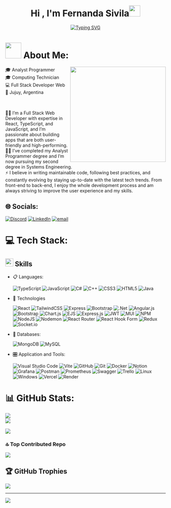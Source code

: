 <h1 align="center"><b>Hi , I'm Fernanda Sivila</b><img src="https://media.giphy.com/media/hvRJCLFzcasrR4ia7z/giphy.gif" width="35"></h1>
<p align="center">
  <a href="https://git.io/typing-svg"><img src="https://readme-typing-svg.demolab.com?font=Roboto+Mono&pause=500&color=259073&width=435&lines=It's+not+just+coding...;++;it's+designing+digital+experiences;Working+in+backend+and+frontend+;" alt="Typing SVG" /></a>
</p>

# <img width=50px src="https://media4.giphy.com/media/StFwyqfhlDZY1vmTUF/giphy.gif?cid=6c09b9525xqi0vjrl6gksxsbc4lnus2gh3mj8njkhdbu5bv9&ep=v1_stickers_search&rid=giphy.gif&ct=s"> About Me:
<img align="right" width=300px src="https://i.pinimg.com/736x/10/9b/be/109bbe2dfc2350a0fc32789716f2074a.jpg" >
🎓 Analyst Programmer <br>🎓 Computing Technician <br>💻 Full Stack Developer Web <br>📍 Jujuy, Argentina<br> 
<br> <br>

👩‍💻 I’m a Full Stack Web Developer with expertise in React, TypeScript, and JavaScript, and I’m passionate about building apps that are both user-friendly and high-performing.<br>
👩‍🎓 I’ve completed my Analyst Programmer degree and I’m now pursuing my second degree in Systems Engineering.<br>
⚡️ I believe in writing maintainable code, following best practices, and constantly evolving by staying up-to-date with the latest tech trends. From front-end to back-end, I enjoy the whole development process and am always striving to improve the user experience and my skills. <br>

## 🌐 Socials:
[![Discord](https://img.shields.io/badge/Discord-%237289DA.svg?logo=discord&logoColor=white)](https://discord.gg/fernanda_sivila) [![LinkedIn](https://img.shields.io/badge/LinkedIn-%230077B5.svg?logo=linkedin&logoColor=white)](https://linkedin.com/in/fernandasivila) [![email](https://img.shields.io/badge/Email-D14836?logo=gmail&logoColor=white)](mailto:sivila.fernandab@gmail.com) 

# 💻 Tech Stack:

## <img src="https://media2.giphy.com/media/QssGEmpkyEOhBCb7e1/giphy.gif?cid=ecf05e47a0n3gi1bfqntqmob8g9aid1oyj2wr3ds3mg700bl&rid=giphy.gif" width ="25"><b> Skills</b>

<p align="center">

- 📋 Languages: 
    
    ![TypeScript](https://img.shields.io/badge/typescript-%23007ACC.svg?style=for-the-badge&logo=typescript&logoColor=white)
    ![JavaScript](https://img.shields.io/badge/javascript-%23323330.svg?style=for-the-badge&logo=javascript&logoColor=%23F7DF1E) 
    ![C#](https://img.shields.io/badge/c%23-%23239120.svg?style=for-the-badge&logo=csharp&logoColor=white) 
    ![C++](https://img.shields.io/badge/c++-%2300599C.svg?style=for-the-badge&logo=c%2B%2B&logoColor=white)
    ![CSS3](https://img.shields.io/badge/css3-%231572B6.svg?style=for-the-badge&logo=css3&logoColor=white)
    ![HTML5](https://img.shields.io/badge/html5-%23E34F26.svg?style=for-the-badge&logo=html5&logoColor=white)
    ![Java](https://img.shields.io/badge/java-%23ED8B00.svg?style=for-the-badge&logo=openjdk&logoColor=white)
    
- 🎨 Technologies

   ![React](https://img.shields.io/badge/react-%2320232a.svg?style=for-the-badge&logo=react&logoColor=%2361DAFB)
   ![TailwindCSS](https://img.shields.io/badge/tailwindcss-%2338B2AC.svg?style=for-the-badge&logo=tailwind-css&logoColor=white)
   ![Express](https://img.shields.io/badge/Express.js-000000?style=for-the-badge&logo=express&logoColor=white)
   ![Bootstrap](https://img.shields.io/badge/bootstrap%20-%23563D7C.svg?&style=for-the-badge&logo=bootstrap&logoColor=white)
   ![.Net](https://img.shields.io/badge/.NET-5C2D91?style=for-the-badge&logo=.net&logoColor=white)
   ![Angular.js](https://img.shields.io/badge/angular.js-%23E23237.svg?style=for-the-badge&logo=angularjs&logoColor=white)
   ![Bootstrap](https://img.shields.io/badge/bootstrap-%238511FA.svg?style=for-the-badge&logo=bootstrap&logoColor=white)
   ![Chart.js](https://img.shields.io/badge/chart.js-F5788D.svg?style=for-the-badge&logo=chart.js&logoColor=white)
   ![EJS](https://img.shields.io/badge/ejs-%23B4CA65.svg?style=for-the-badge&logo=ejs&logoColor=black)
   ![Express.js](https://img.shields.io/badge/express.js-%23404d59.svg?style=for-the-badge&logo=express&logoColor=%2361DAFB)
   ![JWT](https://img.shields.io/badge/JWT-black?style=for-the-badge&logo=JSON%20web%20tokens)
   ![MUI](https://img.shields.io/badge/MUI-%230081CB.svg?style=for-the-badge&logo=mui&logoColor=white)
   ![NPM](https://img.shields.io/badge/NPM-%23CB3837.svg?style=for-the-badge&logo=npm&logoColor=white)
   ![NodeJS](https://img.shields.io/badge/node.js-6DA55F?style=for-the-badge&logo=node.js&logoColor=white)
   ![Nodemon](https://img.shields.io/badge/NODEMON-%23323330.svg?style=for-the-badge&logo=nodemon&logoColor=%BBDEAD)
   ![React Router](https://img.shields.io/badge/React_Router-CA4245?style=for-the-badge&logo=react-router&logoColor=white)
   ![React Hook Form](https://img.shields.io/badge/React%20Hook%20Form-%23EC5990.svg?style=for-the-badge&logo=reacthookform&logoColor=white)
   ![Redux](https://img.shields.io/badge/redux-%23593d88.svg?style=for-the-badge&logo=redux&logoColor=white)
   ![Socket.io](https://img.shields.io/badge/Socket.io-black?style=for-the-badge&logo=socket.io&badgeColor=010101)
    
- 💾 Databases:
  
    ![MongoDB](https://img.shields.io/badge/MongoDB-%234ea94b.svg?style=for-the-badge&logo=mongodb&logoColor=white)
    ![MySQL](https://img.shields.io/badge/mysql-4479A1.svg?style=for-the-badge&logo=mysql&logoColor=white)
    
- 🎛️ Application and Tools:

    ![Visual Studio Code](https://img.shields.io/badge/Visual%20Studio%20Code-0078d7.svg?style=for-the-badge&logo=visual-studio-code&logoColor=white)
    ![Vite](https://img.shields.io/badge/vite-%23646CFF.svg?style=for-the-badge&logo=vite&logoColor=white)
    ![GitHub](https://img.shields.io/badge/github-%23121011.svg?style=for-the-badge&logo=github&logoColor=white)
    ![Git](https://img.shields.io/badge/git-%23F05033.svg?style=for-the-badge&logo=git&logoColor=white)
    ![Docker](https://img.shields.io/badge/docker-%230db7ed.svg?style=for-the-badge&logo=docker&logoColor=white)
    ![Notion](https://img.shields.io/badge/Notion-%23000000.svg?style=for-the-badge&logo=notion&logoColor=white)
    ![Grafana](https://img.shields.io/badge/grafana-%23F46800.svg?style=for-the-badge&logo=grafana&logoColor=white)
    ![Postman](https://img.shields.io/badge/Postman-FF6C37?style=for-the-badge&logo=postman&logoColor=white)
    ![Prometheus](https://img.shields.io/badge/Prometheus-E6522C?style=for-the-badge&logo=Prometheus&logoColor=white)
    ![Swagger](https://img.shields.io/badge/-Swagger-%23Clojure?style=for-the-badge&logo=swagger&logoColor=white)
    ![Trello](https://img.shields.io/badge/Trello-%23026AA7.svg?style=for-the-badge&logo=Trello&logoColor=white)
    ![Linux](https://img.shields.io/badge/Linux-FCC624?style=for-the-badge&logo=linux&logoColor=black)
    ![Windows](https://img.shields.io/badge/Windows-0078D6?style=for-the-badge&logo=windows&logoColor=white)
    ![Vercel](https://img.shields.io/badge/vercel-%23000000.svg?style=for-the-badge&logo=vercel&logoColor=white)
    ![Render](https://img.shields.io/badge/Render-%46E3B7.svg?style=for-the-badge&logo=render&logoColor=white)
    
</p>

# 📊 GitHub Stats:
![](https://github-readme-stats.vercel.app/api?username=fernandasivila&theme=tokyonight&hide_border=false&include_all_commits=false&count_private=false)<br/>
![](https://github-readme-streak-stats.herokuapp.com/?user=fernandasivila&theme=tokyonight&hide_border=false)<br/><br>
![](https://github-readme-stats.vercel.app/api/top-langs/?username=fernandasivila&theme=tokyonight&hide_border=false&include_all_commits=false&count_private=false&layout=compact)

### 🔝 Top Contributed Repo
![](https://github-contributor-stats.vercel.app/api?username=fernandasivila&limit=5&theme=tokyonight&combine_all_yearly_contributions=true)

## 🏆 GitHub Trophies
![](https://github-profile-trophy.vercel.app/?username=fernandasivila&theme=tokyonight&no-frame=false&no-bg=true&margin-w=4)

---
[![](https://visitcount.itsvg.in/api?id=fernandasivila&icon=4&color=3)](https://visitcount.itsvg.in)

<!-- Proudly created with GPRM ( https://gprm.itsvg.in ) -->

